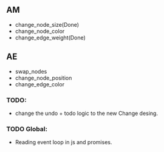## AM
- change_node_size(Done)
- change_node_color 
- change_edge_weight(Done)

## AE
- swap_nodes
- change_node_position
- change_edge_color

### TODO:
- change the undo + todo logic to the new Change desing.


### TODO Global:
- Reading event loop in js and promises.



